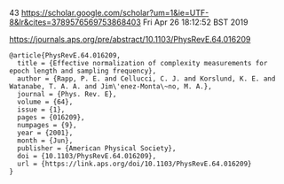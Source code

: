 43
https://scholar.google.com/scholar?um=1&ie=UTF-8&lr&cites=3789576569753868403
Fri Apr 26 18:12:52 BST 2019





https://journals.aps.org/pre/abstract/10.1103/PhysRevE.64.016209



```
@article{PhysRevE.64.016209,
  title = {Effective normalization of complexity measurements for epoch length and sampling frequency},
  author = {Rapp, P. E. and Cellucci, C. J. and Korslund, K. E. and Watanabe, T. A. A. and Jim\'enez-Monta\~no, M. A.},
  journal = {Phys. Rev. E},
  volume = {64},
  issue = {1},
  pages = {016209},
  numpages = {9},
  year = {2001},
  month = {Jun},
  publisher = {American Physical Society},
  doi = {10.1103/PhysRevE.64.016209},
  url = {https://link.aps.org/doi/10.1103/PhysRevE.64.016209}
}
```


